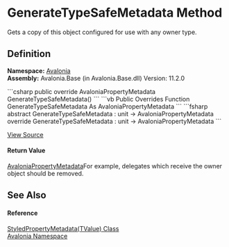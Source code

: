 # GenerateTypeSafeMetadata Method


Gets a copy of this object configured for use with any owner type.



## Definition
**Namespace:** <a href="N_Avalonia">Avalonia</a>  
**Assembly:** Avalonia.Base (in Avalonia.Base.dll) Version: 11.2.0

<Tabs groupId="api-code-preview">
<TabItem value="csharp" label="C#">
```csharp
public override AvaloniaPropertyMetadata GenerateTypeSafeMetadata()
```
</TabItem>
<TabItem value="vb" label="VB">
```vb
Public Overrides Function GenerateTypeSafeMetadata As AvaloniaPropertyMetadata
```
</TabItem>
<TabItem value="fsharp" label="F#">
```fsharp
abstract GenerateTypeSafeMetadata : unit -> AvaloniaPropertyMetadata 
override GenerateTypeSafeMetadata : unit -> AvaloniaPropertyMetadata 
```
</TabItem>
</Tabs>



<a href="https://github.com/AvaloniaUI/Avalonia/tree/master/src/Avalonia.Base/StyledPropertyMetadata%601.cs#L69" title="View the source code">View Source</a>



#### Return Value
<a href="T_Avalonia_AvaloniaPropertyMetadata">AvaloniaPropertyMetadata</a>For example, delegates which receive the owner object should be removed.

## See Also


#### Reference
<a href="T_Avalonia_StyledPropertyMetadata_1">StyledPropertyMetadata(TValue) Class</a>  
<a href="N_Avalonia">Avalonia Namespace</a>  
